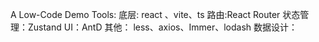A Low-Code Demo
Tools:
底层: react 、vite、ts
路由:React Router
状态管理：Zustand
UI：AntD
其他： less、axios、Immer、lodash
数据设计：
```typescript

```